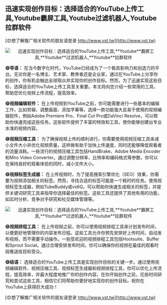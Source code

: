 ## **迅速实现创作目标：选择适合的YouTube上传工具,**Youtube**霸屏工具,**Youtube**过滤机器人,**Youtube**拉群软件**

[😍想了解推广相关软件的朋友请登录 http://www.vst.tw](http://www.vst.tw)

 <center><img src="https://vst.tw/MP4/tuiguang/png/1.png" alt="迅速实现创作目标：选择适合的YouTube上传工具,**Youtube**霸屏工具,**Youtube**过滤机器人,**Youtube**拉群软件"></center>

**😄导语：**
在当今数字化时代，YouTube已经成为了一个极具影响力和创造力的平台。无论你是一名博主、艺术家、教育者还是企业家，通过在YouTube上分享你的创作，你有机会触达全球观众并实现你的创作目标。然而，为了迅速实现这些目标，选择适合的YouTube上传工具至关重要。本文将向您介绍一些常用的工具，帮助您优化视频上传流程，提高效率。

**😄视频编辑软件：**
在上传视频到YouTube之前，你可能需要进行一些基本的编辑工作，比如剪辑、调整画面、添加字幕等。选择一款功能强大且易于使用的视频编辑软件，例如Adobe Premiere Pro、Final Cut Pro或DaVinci Resolve，可以帮助你快速完成这些任务。这些软件提供了丰富的特效和工具，使你能够创建出专业水准的视频内容。

**😄视频压缩工具：**
为了确保视频上传的顺利进行，你需要使用视频压缩工具来减小文件大小并优化视频质量。这样做有助于加快上传速度，同时还能够降低观看者的流量消耗。一些流行的视频压缩工具包括HandBrake、Adobe Media Encoder和Miro Video Converter。通过调整分辨率、比特率和编码格式等参数，你可以在保持良好的观看体验的同时，减小文件大小。

**😄视频标签生成器：**
在上传视频时，为了提高搜索引擎优化（SEO）效果，你需要为视频添加相关的标签。然而，寻找合适的标签可能是一个耗时的任务。使用视频标签生成器，例如TubeBuddy或vidIQ，可以帮助你快速生成相关的标签，并提供关键词研究工具来指导你选择最佳的标签。这些工具还提供了其他有用的功能，如实时分析、竞争对手研究和社交媒体管理等。

 <center><img src="https://vst.tw/MP4/tuiguang/png/8.png" alt="迅速实现创作目标：选择适合的YouTube上传工具,**Youtube**霸屏工具,**Youtube**过滤机器人,**Youtube**拉群软件"></center>

**😄视频排程工具：**
在上传视频之前，你可以使用视频排程工具来计划发布时间，以便更好地管理你的内容发布日程。这些工具允许你预先安排好上传时间，自动发布视频，而不需要手动操作。一些受欢迎的视频排程工具包括Hootsuite、Buffer和Sprout Social。通过合理安排发布时间，你可以确保你的视频在最佳的观看时段推送给目标受众。

**😄结语：**
选择适合的YouTube上传工具是实现创作目标的关键一步。通过使用视频编辑软件、视频压缩工具、视频标签生成器和视频排程工具，你可以优化上传流程，提高效率，并最大程度地推广你的创作内容。在你开始创作之前，花些时间研究和尝试这些工具，相信它们将帮助你更好地实现你的创作目标。祝你在YouTube上获得巨大成功！

[😍想了解推广相关软件的朋友请登录 http://www.vst.tw](http://www.vst.tw)



